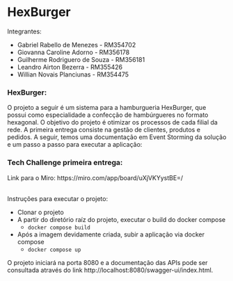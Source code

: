 # HexBurger

Integrantes:
- Gabriel Rabello de Menezes - RM354702
- Giovanna Caroline Adorno - RM356178
- Guilherme Rodriguero de Souza - RM356181
- Leandro Airton Bezerra - RM355426
- Willian Novais Planciunas - RM354475

<h3>HexBurger:</h3>
O projeto a seguir é um sistema para a hamburgueria HexBurger, que possui como especialidade a confecção de hambúrgueres no formato hexagonal. 
O objetivo do projeto é otimizar os processos de cada filial da rede. A primeira entrega consiste na gestão de clientes, produtos e pedidos.
A seguir, temos uma documentação em Event Storming da solução e um passo a passo para executar a aplicação:

<h3>Tech Challenge primeira entrega:</h3>
Link para o Miro: https://miro.com/app/board/uXjVKYystBE=/

<br>Instruções para executar o projeto:
- Clonar o projeto
- A partir do diretório raíz do projeto, executar o build do docker compose
  - ``` docker compose build ```
- Após a imagem devidamente criada, subir a aplicação via docker compose
  - ``` docker compose up ```

O projeto iniciará na porta 8080 e a documentação das APIs pode ser consultada através do link http://localhost:8080/swagger-ui/index.html.
